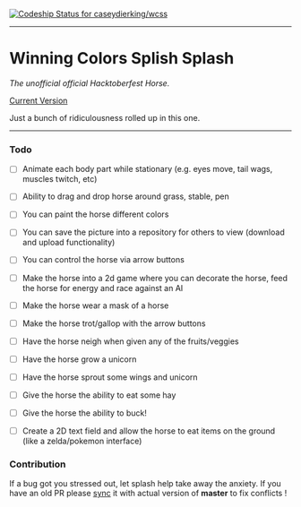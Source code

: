 [ ![Codeship Status for caseydierking/wcss](https://app.codeship.com/projects/2824e4d0-accd-0136-7476-3a0d14b51224/status?branch=master)](https://app.codeship.com/projects/309450)

---

# Winning Colors Splish Splash

*The unofficial official Hacktoberfest Horse.*

[Current Version](https://winningcolors.herokuapp.com/)

Just a bunch of ridiculousness rolled up in this one.

---

### Todo

- [ ] Animate each body part while stationary (e.g. eyes move, tail wags, muscles twitch, etc)

- [ ] Ability to drag and drop horse around grass, stable, pen

- [ ] You can paint the horse different colors
- [ ] You can save the picture into a repository for others to view (download and upload functionality)
- [ ] You can control the horse via arrow buttons
- [ ] Make the horse into a 2d game where you can decorate the horse, feed the horse for energy and race against an AI

- [ ] Make the horse wear a mask of a horse
- [ ] Make the horse trot/gallop with the arrow buttons
- [ ] Have the horse neigh when given any of the fruits/veggies
- [ ] Have the horse grow a unicorn
- [ ] Have the horse sprout some wings and unicorn
- [ ] Give the horse the ability to eat some hay
- [ ] Give the horse the ability to buck!


- [ ] Create a 2D text field and allow the horse to eat items on the ground (like a zelda/pokemon interface)


### Contribution

If a bug got you stressed out, let splash help take away the anxiety. If you have an old PR please [sync](https://help.github.com/articles/syncing-a-fork/) it with actual version of **master** to fix conflicts !
